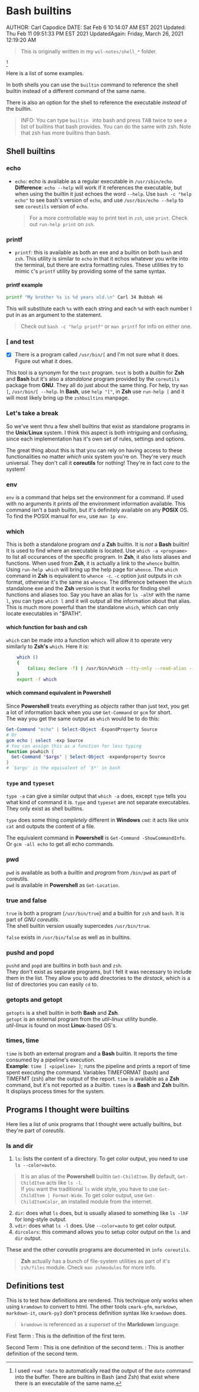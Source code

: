 # Bash builtins

AUTHOR: Carl Capodice
DATE: Sat Feb  6 10:14:07 AM EST 2021
Updated: Thu Feb 11 09:51:33 PM EST 2021
UpdatedAgain: Friday, March 26, 2021 12:19:20 AM
 


> This is originally written in my `wsl-notes/shell_*` folder.

[^1]
[^1]: I used `read !date` to automatically read the output of the `date` command into the buffer.
There are builtins in Bash (and Zsh) that exist where there is an executable of the same name.

Here is a list of some examples.

In both shells you can use the `builtin` command to reference the shell builtin instead of a different command of the same name.

There is also an option for the shell to reference the executable _instead_ of the builtin.

> INFO: You can type `builtin ` into bash and press <kbd>TAB</kbd> twice to see a list of builtins that bash provides.
> You can do the same with zsh.  Note that zsh has more builtins than bash.

## Shell builtins

### echo

- `echo`: echo is available as a regular executable in `/usr/sbin/echo`.
  **Difference**: `echo --help` will work if it references the executable, but when using the builtin it just echoes the word `--help`.
  Use `bash -c "help echo"` to see bash's version of `echo`, and use `/usr/bin/echo --help` to see `coreutils` version of `echo`.
  > For a more controllable way to print text in `zsh`, use `print`.  Check out `run-help print` on `zsh`.

### printf

- `printf`: this is available as both an exe and a builtin on both `bash` and `zsh`.
  This utility is similar to `echo` in that it echos whatever you write into the terminal, but there are extra formatting rules.
  These utilities try to mimic `C`'s `printf` utility by providing some of the same syntax.

#### printf example

```bash
printf "My brother %s is %d years old.\n" Carl 34 Bubbah 46
```

This will substitute each `%s` with each string and each `%d` with each number I put in as an argument to the statement.

  > Check out `bash -c "help printf"` or `man printf` for info on either one.

### [ and test

- [x] There is a program called `/usr/bin/[` and I'm not sure what it does. Figure out what it does.

This tool is a synonym for the `test` program.  `test` is both a _builtin_ for **Zsh** and **Bash** but it's also a _standalone_ program provided by the `coreutils` package from **GNU**.
They all do just about the same thing.
For help, try `man [`, `/usr/bin/[ --help`.  In **Bash**, use `help "["`, in **Zsh** use `run-help [` and it will most likely bring up the `zshbuiltins` manpage.

### Let's take a break

So we've went thru a few shell builtins that exist as standalone programs in the **Unix**/**Linux** system.
I think this aspect is both intriguing and confusing, since each implementation has it's own set of rules, settings and options.

The great thing about this is that you can rely on having access to these functionalities no matter _which_ unix system you're on.  They're very much universal.  They don't call it **coreutils** for nothing!  They're in fact *core* to the system!

### env

`env` is a command that helps set the environment for a command.  If used with no arguments it prints _all_ the environment information available.
This command isn't a bash builtin, but it's definitely available on any **POSIX** OS.  To find the POSIX manual for `env`, use `man 1p env`.

### which

This is both a standalone program _and_ a **Zsh** builtin.  It is _not_ a **Bash** builtin!  
It is used to find where an executable is located.  Use `which -a <progname>` to list all occurances of the specific program.
In **Zsh**, it also lists aliases and functions.
When used from **Zsh**, it is actually a link to the `whence` builtin.
Using `run-help which` will bring up the help page for `whence`.
The `which` command in **Zsh** is equivalent to `whence -c`.  `-c` option just outputs in `csh` format, otherwise it's the same as `whence`.
The difference between the `which` standalone exe and the **Zsh** version is that it works for finding shell functions and aliases too.
Say you have an alias for `ls -alhF` with the name `l`, you can type `which l` and it will output all the information about that alias.
This is much more powerful than the standalone `which`, which can only locate executables in "$PATH".

#### which function for bash and csh

`which` can be made into a function which will allow it to operate very similarly to **Zsh's** `which`.  Here it is:

```bash
    which ()
    {
        (alias; declare -f) | /usr/bin/which --tty-only --read-alias --read-functions --show-tilde --show-dot $@
    }
    export -f which
```

#### which command equivalent in Powershell

Since **Powershell** treats everything as _objects_ rather than just text, you get a lot of information
back when you use `Get-Command` or `gcm` for short.  
The way you get the same output as `which` would be to do this:

```powershell
Get-Command "echo" | Select-Object -ExpandProperty Source
# Or
gcm echo | select -exp Source
# You can assign this as a function for less typing
function pswhich {
  Get-Command "$args" | Select-Object -expandproperty Source
}
# `$args' is the equivalent of `$*' in bash
```

### `type` and `typeset`

`type -a` can give a similar output that `which -a` does, except `type` tells you what kind
of command it is.
`type` and `typeset` are not separate executables.  They only exist as shell builtins.

`type` does some thing _completely_ different in **Windows** `cmd`: it acts like unix `cat` and
outputs the content of a file.

The equivalent command in **Powershell** is `Get-Command -ShowCommandInfo`.
Or `gcm -all echo` to get all echo commands.

### pwd

`pwd` is available as both a _builtin_ and _program_ from `/bin/pwd` as part of coreutils.  
`pwd` is available in **Powershell** as `Get-Location`.

### true and false

`true` is both a program (`/usr/bin/true`) and a builtin for `zsh` and `bash`.
It is part of _GNU coreutils_.  
The shell builtin version usually supercedes `/usr/bin/true`.

`false` exists in `/usr/bin/false` as well as in builtins.

### pushd and popd

`pushd` and `popd` are builtins in both `bash` and `zsh`.  
They don't exist as separate programs, but I felt it was necessary to include them in the list.
They allow you to add directories to the _dirstack_, which is a list of directories you can easily `cd` to.

### getopts and getopt

`getopts` is a shell builtin in both **Bash** and **Zsh**.  
`getopt` is an external program from the _util-linux_ utility bundle.  
_util-linux_ is found on most **Linux**-based OS's.

### times, time

`time` is both an external program and a **Bash** builtin.  It reports the time consumed by a pipeline's execution.  
  **Example**: `time [ <pipeline> ]`; runs the pipeline and prints a report of time spent executing the command.
  Variables TIMEFORMAT (bash) and TIMEFMT (zsh) alter the output of the report.
`time` is available as a **Zsh** command, but it's not reported as a _builtin_.
`times` is a **Bash** and **Zsh** builtin.  It displays process times for the system.

## Programs I thought were builtins

Here lies a list of unix programs that I thought were actually builtins, but they're part of _coreutils_.

### ls and dir

1. `ls`: lists the content of a directory.
  To get color output, you need to use `ls --color=auto`.
  > It is an alias of the **Powershell** builtin `Get-ChildItem`.  By default, `Get-ChildItem` acts like `ls -l`.  
  > If you want the traditional `ls` wide style, you have to use `Get-ChildItem | Format-Wide`.
  > To get color output, use `Get-ChildItemColor`, an installed module from the internet.
2. `dir`: does what `ls` does, but is usually aliased to something like `ls -lhF` for long-style output.
3. `vdir`: does what `ls -l` does.  Use `--color=auto` to get color output.
4. `dircolors`: this command allows you to setup color output on the `ls` and `dir` output.

These and the other _coreutils_ programs are documented in `info coreutils`.

> **Zsh** actually has a bunch of file-system utilities as part of it's `zsh/files` module.
> Check `man zshmodules` for more info.


## Definitions test

This is to test how definitions are rendered.
This technique only works when using `kramdown` to convert to html.
The other tools `cmark-gfm`, `markdown`, `markdown-it`, `cmark-py3` don't process definition syntax like `kramdown` does.

> `kramdown` is referenced as a _superset_ of the **Markdown** language.

First Term
: This is the definition of the first term.

Second Term
: This is one definition of the second term.
: This is another definition of the second term.

